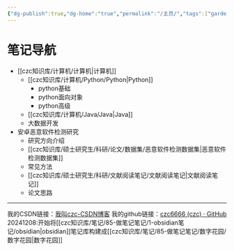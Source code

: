 ```yaml
---
{"dg-publish":true,"dg-home":"true","permalink":"/主页/","tags":["gardenEntry"],"dgPassFrontmatter":true,"created":"2024-12-07T17:00:18.400+08:00","updated":"2024-12-08T20:05:04.024+08:00"}
---
```





# 笔记导航

- [[czc知识库/计算机/计算机\|计算机]]
	- [[czc知识库/计算机/Python/Python\|Python]]
		- python基础
		- python面向对象
		- python高级
	- [[czc知识库/计算机/Java/Java\|Java]]
	- 大数据开发
- 安卓恶意软件检测研究
	- 研究方向介绍
	- [[czc知识库/硕士研究生/科研/论文/数据集/恶意软件检测数据集\|恶意软件检测数据集]]
	- 常见方法
	- [[czc知识库/硕士研究生/科研/文献阅读笔记/文献阅读笔记\|文献阅读笔记]]
	- 论文思路







---
我的CSDN链接：[我叫czc-CSDN博客](https://blog.csdn.net/qq_25177949?type=blog)
我的github链接：[czc6666 (czc) · GitHub](https://github.com/czc6666)
20241208:开始将[[czc知识库/笔记/85-做笔记笔记/1-obsidian笔记/obsidian\|obsidian]]笔记库构建成[[czc知识库/笔记/85-做笔记笔记/数字花园/数字花园\|数字花园]]